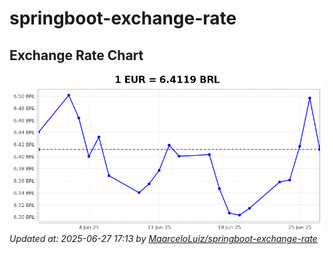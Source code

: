 # springboot-exchange-rate

<!-- EXCHANGE-RATE-START -->
## Exchange Rate Chart

![Exchange Rate Chart](charts/chart.png)*Updated at: 2025-06-27 17:13 by [MaarceloLuiz/springboot-exchange-rate](https://github.com/MaarceloLuiz/springboot-exchange-rate)*


<!-- EXCHANGE-RATE-END -->